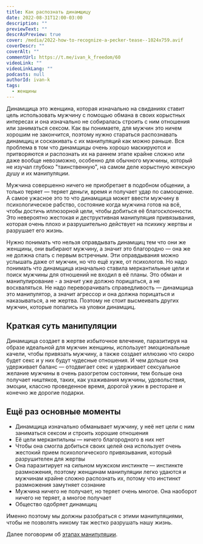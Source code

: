 ```yaml
---
title: Как распознать динамщицу
date: 2022-08-31T12:00-03:00
description: ""
previewText: ""
descrAsPreview: true
cover: /media/2022-how-to-recognize-a-pecker-tease--1024x759.avif
coverDescr: ""
coverAlt: ""
commentUrl: https://t.me/ivan_k_freedom/60
videoLink: ""
videoLinkLang: ""
podcasts: null
authorId: ivan-k
tags:
  - женщины
---
```


Динамщица это женщина, которая изначально на свиданиях ставит цель использовать мужчину с помощью обмана в своих корыстных интересах и она изначально не собиралась строить с ним отношения или заниматься сексом. Как вы понимаете, для мужчин это ничем хорошим не закончится, поэтому нужно стараться распознавать динамщиц и соскакивать с их манипуляций как можно раньше. Вся проблема в том что динамщицы очень хорошо маскируются и притворяются и распознать их на раннем этапе крайне сложно или даже вообще невозможно, особенно для обычного мужчины, который не изучал глубоко "таинственную", на самом деле корыстную женскую душу и их манипуляции.

Мужчина совершенно ничего не приобретает в подобном общении, а только теряет — теряет деньги, время и получает удар по самооценке. А самое ужасное это то что динамщица может ввести мужчину в психологическое рабство, состояние когда мужчина готов на всё, чтобы достичь иллюзорной цели, чтобы добиться её благосклонности. Это невероятно жестокая и деструктивная манипуляция привязывания, которая очень плохо и разрушительно действует на психику жертвы и разрушает его жизнь.

Нужно понимать что нельзя оправдывать динамщиц тем что они же женщины, они выбирают мужчину, а значит это благородно — она же не должна спать с первым встречным. Эти оправдывания можно услышать даже от мужчин, но что ещё хуже, от психологов. Но надо понимать что динамщица изначально ставила меркантильные цели и поиск мужчины для отношений не входил в её планы. Это обман и манипулирование - а значит уже должно порицаться, а не восхваляться. Не надо переворачивать справедливость — динамщица это манипулятор, а значит агрессор и она должна порицаться и наказываться, а не жертва. Поэтому не стоит высмеивать других мужчин, которые попались на уловки динамщиц.

## Краткая суть манипуляции

Динамщица создает в жертве избыточное влечение, паразитируя на образе идеальной для мужчин женщины, использует эмоциональные качели, чтобы привязать мужчину, а также создает иллюзию что скоро будет секс и у них будут чудесные отношения. И чем дольше она удерживает баланс — отодвигает секс и удерживает сексуальное желание мужчины в очень разогретом состоянии, тем больше она получает ништяков, таких, как ухаживания мужчины, удовольствия, эмоции, классно проведенное время, дорогой ужин в ресторане и конечно же дорогие подарки.

## Ещё раз основные моменты

- Динамщица изначально обманывает мужчину, у неё нет цели с ним заниматься сексом и строить хорошие отношения
- Её цели меркантильны — ничего благородного в них нет
- Чтобы она смогла добиться своих целей она использует очень жестокий прием психологического привязывания, который разрушителен для жертвы
- Она паразитирует на сильном мужском инстинкте — инстинкте размножения, поэтому женщинам манипуляции легко удаются и мужчинам крайне сложно распознать их, потому что инстинкт размножения замутняет сознание
- Мужчина ничего не получает, но теряет очень многое. Она наоборот ничего не теряет, а многое получает
- Общество одобряет динамщиц

Именно поэтому мы должны разобраться с этими манипуляциями, чтобы не позволять никому так жестко разрушать нашу жизнь.

Далее поговорим об [этапах манипуляции](2022-the-stages-of-manipulation-of-pecker-teases).
